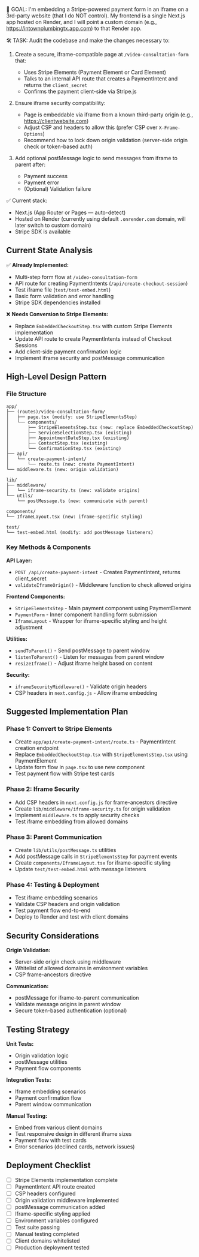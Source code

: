 🚧 GOAL:
I'm embedding a Stripe-powered payment form in an iframe on a 3rd-party website (that I do NOT control). My frontend is a single Next.js app hosted on Render, and I will point a custom domain (e.g., https://intownplumbingtx.app.com) to that Render app.

🛠️ TASK:
Audit the codebase and make the changes necessary to:
1. Create a secure, iframe-compatible page at `/video-consultation-form` that:
   - Uses Stripe Elements (Payment Element or Card Element)
   - Talks to an internal API route that creates a PaymentIntent and returns the `client_secret`
   - Confirms the payment client-side via Stripe.js

2. Ensure iframe security compatibility:
   - Page is embeddable via iframe from a known third-party origin (e.g., https://clientwebsite.com)
   - Adjust CSP and headers to allow this (prefer CSP over `X-Frame-Options`)
   - Recommend how to lock down origin validation (server-side origin check or token-based auth)

3. Add optional postMessage logic to send messages from iframe to parent after:
   - Payment success
   - Payment error
   - (Optional) Validation failure

✅ Current stack:
- Next.js (App Router or Pages — auto-detect)
- Hosted on Render (currently using default `.onrender.com` domain, will later switch to custom domain)
- Stripe SDK is available

## Current State Analysis

✅ **Already Implemented:**
- Multi-step form flow at `/video-consultation-form`
- API route for creating PaymentIntents (`/api/create-checkout-session`)
- Test iframe file (`test/test-embed.html`)
- Basic form validation and error handling
- Stripe SDK dependencies installed

❌ **Needs Conversion to Stripe Elements:**
- Replace `EmbeddedCheckoutStep.tsx` with custom Stripe Elements implementation
- Update API route to create PaymentIntents instead of Checkout Sessions
- Add client-side payment confirmation logic
- Implement iframe security and postMessage communication

## High-Level Design Pattern

### File Structure
```
app/
├── (routes)/video-consultation-form/
│   ├── page.tsx (modify: use StripeElementsStep)
│   └── components/
│       ├── StripeElementsStep.tsx (new: replace EmbeddedCheckoutStep)
│       ├── ServiceSelectionStep.tsx (existing)
│       ├── AppointmentDateStep.tsx (existing)
│       ├── ContactStep.tsx (existing)
│       └── ConfirmationStep.tsx (existing)
├── api/
│   └── create-payment-intent/
│       └── route.ts (new: create PaymentIntent)
└── middleware.ts (new: origin validation)

lib/
├── middleware/
│   └── iframe-security.ts (new: validate origins)
└── utils/
    └── postMessage.ts (new: communicate with parent)

components/
└── IframeLayout.tsx (new: iframe-specific styling)

test/
└── test-embed.html (modify: add postMessage listeners)
```

### Key Methods & Components

**API Layer:**
- `POST /api/create-payment-intent` - Creates PaymentIntent, returns client_secret
- `validateIframeOrigin()` - Middleware function to check allowed origins

**Frontend Components:**
- `StripeElementsStep` - Main payment component using PaymentElement
- `PaymentForm` - Inner component handling form submission
- `IframeLayout` - Wrapper for iframe-specific styling and height adjustment

**Utilities:**
- `sendToParent()` - Send postMessage to parent window
- `listenToParent()` - Listen for messages from parent window
- `resizeIframe()` - Adjust iframe height based on content

**Security:**
- `iframeSecurityMiddleware()` - Validate origin headers
- CSP headers in `next.config.js` - Allow iframe embedding

## Suggested Implementation Plan

### Phase 1: Convert to Stripe Elements
- Create `app/api/create-payment-intent/route.ts` - PaymentIntent creation endpoint
- Replace `EmbeddedCheckoutStep.tsx` with `StripeElementsStep.tsx` using PaymentElement
- Update form flow in `page.tsx` to use new component
- Test payment flow with Stripe test cards

### Phase 2: Iframe Security
- Add CSP headers in `next.config.js` for frame-ancestors directive
- Create `lib/middleware/iframe-security.ts` for origin validation
- Implement `middleware.ts` to apply security checks
- Test iframe embedding from allowed domains

### Phase 3: Parent Communication
- Create `lib/utils/postMessage.ts` utilities
- Add postMessage calls in `StripeElementsStep` for payment events
- Create `components/IframeLayout.tsx` for iframe-specific styling
- Update `test/test-embed.html` with message listeners

### Phase 4: Testing & Deployment
- Test iframe embedding scenarios
- Validate CSP headers and origin validation
- Test payment flow end-to-end
- Deploy to Render and test with client domains

## Security Considerations

**Origin Validation:**
- Server-side origin check using middleware
- Whitelist of allowed domains in environment variables
- CSP frame-ancestors directive

**Communication:**
- postMessage for iframe-to-parent communication
- Validate message origins in parent window
- Secure token-based authentication (optional)

## Testing Strategy

**Unit Tests:**
- Origin validation logic
- postMessage utilities
- Payment flow components

**Integration Tests:**
- Iframe embedding scenarios
- Payment confirmation flow
- Parent window communication

**Manual Testing:**
- Embed from various client domains
- Test responsive design in different iframe sizes
- Payment flow with test cards
- Error scenarios (declined cards, network issues)

## Deployment Checklist

- [ ] Stripe Elements implementation complete
- [ ] PaymentIntent API route created
- [ ] CSP headers configured
- [ ] Origin validation middleware implemented
- [ ] postMessage communication added
- [ ] Iframe-specific styling applied
- [ ] Environment variables configured
- [ ] Test suite passing
- [ ] Manual testing completed
- [ ] Client domains whitelisted
- [ ] Production deployment tested
